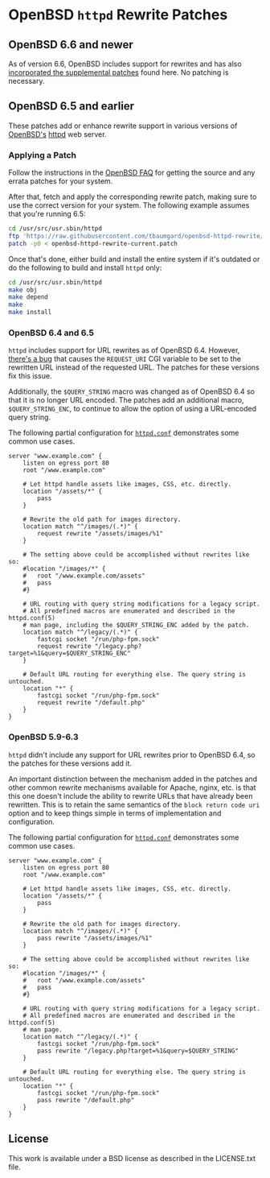 # OpenBSD `httpd` Rewrite Patches

## OpenBSD 6.6 and newer

As of version 6.6, OpenBSD includes support for rewrites and has also [incorporated the supplemental patches](https://marc.info/?l=openbsd-cvs&m=155735202905914&w=2) found here. No patching is necessary.

## OpenBSD 6.5 and earlier

These patches add or enhance rewrite support in various versions of [OpenBSD's](https://www.openbsd.org/) [httpd](https://man.openbsd.org/httpd) web server.

### Applying a Patch

Follow the instructions in the [OpenBSD FAQ](https://www.openbsd.org/faq/faq5.html) for getting the source and any errata patches for your system.

After that, fetch and apply the corresponding rewrite patch, making sure to use the correct version for your system. The following example assumes that you're running 6.5:

```sh
cd /usr/src/usr.sbin/httpd
ftp 'https://raw.githubusercontent.com/tbaumgard/openbsd-httpd-rewrite/master/openbsd-httpd-rewrite-6.5.patch'
patch -p0 < openbsd-httpd-rewrite-current.patch
```

Once that's done, either build and install the entire system if it's outdated or do the following to build and install `httpd` only:

```sh
cd /usr/src/usr.sbin/httpd
make obj
make depend
make
make install
```

### OpenBSD 6.4 and 6.5

`httpd` includes support for URL rewrites as of OpenBSD 6.4. However, [there's a bug](https://marc.info/?l=openbsd-tech&m=153303654230606) that causes the `REQUEST_URI` CGI variable to be set to the rewritten URL instead of the requested URL. The patches for these versions fix this issue.

Additionally, the `$QUERY_STRING` macro was changed as of OpenBSD 6.4 so that it is no longer URL encoded. The patches add an additional macro, `$QUERY_STRING_ENC`, to continue to allow the option of using a URL-encoded query string.

The following partial configuration for [`httpd.conf`](https://man.openbsd.org/httpd.conf) demonstrates some common use cases.

```
server "www.example.com" {
	listen on egress port 80
	root "/www.example.com"

	# Let httpd handle assets like images, CSS, etc. directly.
	location "/assets/*" {
		pass
	}

	# Rewrite the old path for images directory.
	location match "^/images/(.*)" {
		request rewrite "/assets/images/%1"
	}

	# The setting above could be accomplished without rewrites like so:
	#location "/images/*" {
	#	root "/www.example.com/assets"
	#	pass
	#}

	# URL routing with query string modifications for a legacy script.
	# All predefined macros are enumerated and described in the httpd.conf(5)
	# man page, including the $QUERY_STRING_ENC added by the patch.
	location match "^/legacy/(.*)" {
		fastcgi socket "/run/php-fpm.sock"
		request rewrite "/legacy.php?target=%1&query=$QUERY_STRING_ENC"
	}

	# Default URL routing for everything else. The query string is untouched.
	location "*" {
		fastcgi socket "/run/php-fpm.sock"
		request rewrite "/default.php"
	}
}
```

### OpenBSD 5.9-6.3

`httpd` didn't include any support for URL rewrites prior to OpenBSD 6.4, so the patches for these versions add it.

An important distinction between the mechanism added in the patches and other common rewrite mechanisms available for Apache, nginx, etc. is that this one doesn't include the ability to rewrite URLs that have already been rewritten. This is to retain the same semantics of the `block return code uri` option and to keep things simple in terms of implementation and configuration.

The following partial configuration for [`httpd.conf`](https://man.openbsd.org/httpd.conf) demonstrates some common use cases.

```
server "www.example.com" {
	listen on egress port 80
	root "/www.example.com"

	# Let httpd handle assets like images, CSS, etc. directly.
	location "/assets/*" {
		pass
	}

	# Rewrite the old path for images directory.
	location match "^/images/(.*)" {
		pass rewrite "/assets/images/%1"
	}

	# The setting above could be accomplished without rewrites like so:
	#location "/images/*" {
	#	root "/www.example.com/assets"
	#	pass
	#}

	# URL routing with query string modifications for a legacy script.
	# All predefined macros are enumerated and described in the httpd.conf(5)
	# man page.
	location match "^/legacy/(.*)" {
		fastcgi socket "/run/php-fpm.sock"
		pass rewrite "/legacy.php?target=%1&query=$QUERY_STRING"
	}

	# Default URL routing for everything else. The query string is untouched.
	location "*" {
		fastcgi socket "/run/php-fpm.sock"
		pass rewrite "/default.php"
	}
}
```

## License

This work is available under a BSD license as described in the LICENSE.txt file.
